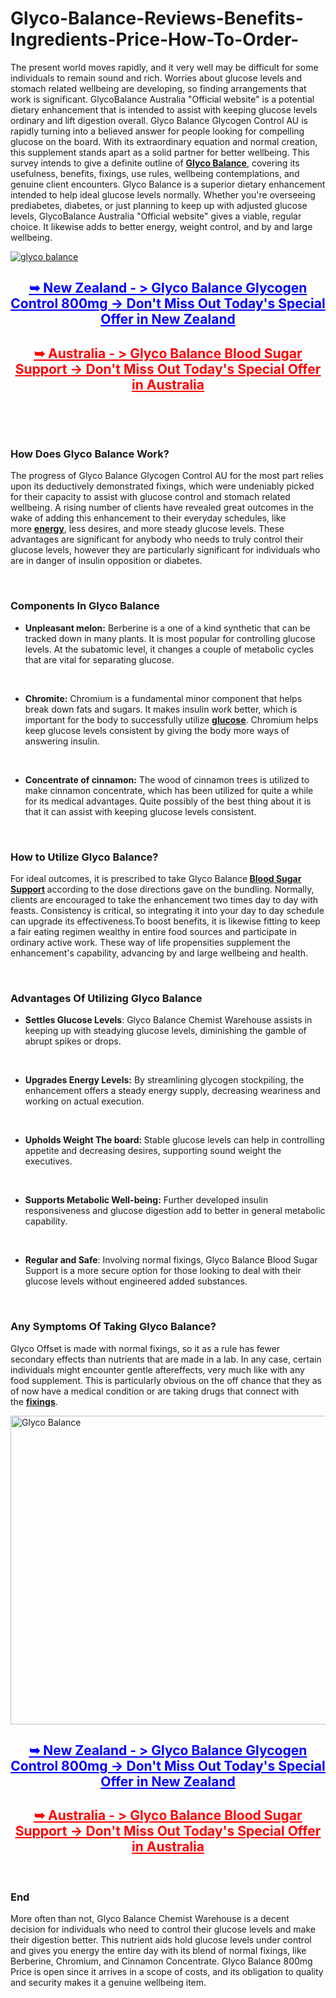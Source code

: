 # Glyco-Balance-Reviews-Benefits-Ingredients-Price-How-To-Order-

<p>The present world moves rapidly, and it very well may be difficult for some individuals to remain sound and rich. Worries about glucose levels and stomach related wellbeing are developing, so finding arrangements that work is significant. GlycoBalance Australia "Official website" is a potential dietary enhancement that is intended to assist with keeping glucose levels ordinary and lift digestion overall. Glyco Balance Glycogen Control AU is rapidly turning into a believed answer for people looking for compelling glucose on the board. With its extraordinary equation and normal creation, this supplement stands apart as a solid partner for better wellbeing. This survey intends to give a definite outline of&nbsp;<strong><a href="https://glycobalance-au.com/">Glyco Balance</a></strong>, covering its usefulness, benefits, fixings, use rules, wellbeing contemplations, and genuine client encounters. Glyco Balance is a superior dietary enhancement intended to help ideal glucose levels normally. Whether you're overseeing prediabetes, diabetes, or just planning to keep up with adjusted glucose levels, GlycoBalance Australia "Official website" gives a viable, regular choice. It likewise adds to better energy, weight control, and by and large wellbeing.</p>
<p><a href="https://glycobalance-au.com/go/order-au/"><img src="https://glycobalance-au.com/wp-content/uploads/2024/10/glyco-balance.jpg" alt="glyco balance" border="0" /></a></p>
<h2 style="text-align: center;"><span style="text-decoration: underline; color: #0000ff;"><strong><a style="color: #0000ff; text-decoration: underline;" href="https://glycobalance-au.com/go/order-nz/">➥ New Zealand - &gt; Glyco Balance Glycogen Control 800mg -&gt; Don't Miss Out Today's Special Offer in New Zealand</a></strong></span></h2>
<h2 style="text-align: center;"><span style="text-decoration: underline; color: #ff0000;"><strong><a style="color: #ff0000; text-decoration: underline;" href="https://glycobalance-au.com/go/order-au/">➥ Australia - &gt; Glyco Balance Blood Sugar Support -&gt; Don't Miss Out Today's Special Offer in Australia</a></strong></span></h2>
<p>&nbsp;</p>
<p>&nbsp;</p>
<h3><strong>How Does Glyco Balance Work?</strong></h3>
<p>The progress of Glyco Balance Glycogen Control AU for the most part relies upon its deductively demonstrated fixings, which were undeniably picked for their capacity to assist with glucose control and stomach related wellbeing. A rising number of clients have revealed great outcomes in the wake of adding this enhancement to their everyday schedules, like more&nbsp;<strong><a href="https://glycobalance-au.com/glyco-balance-chemist-warehouse/">energy</a></strong>, less desires, and more steady glucose levels. These advantages are significant for anybody who needs to truly control their glucose levels, however they are particularly significant for individuals who are in danger of insulin opposition or diabetes.</p>
<p>&nbsp;</p>
<h3><strong>Components In Glyco Balance</strong></h3>
<ul>
<li><strong>Unpleasant melon:</strong>&nbsp;Berberine is a one of a kind synthetic that can be tracked down in many plants. It is most popular for controlling glucose levels. At the subatomic level, it changes a couple of metabolic cycles that are vital for separating glucose.</li>
</ul>
<p>&nbsp;</p>
<ul>
<li><strong>Chromite:</strong>&nbsp;Chromium is a fundamental minor component that helps break down fats and sugars. It makes insulin work better, which is important for the body to successfully utilize&nbsp;<strong><a href="https://glyco-forte.com/">glucose</a></strong>. Chromium helps keep glucose levels consistent by giving the body more ways of answering insulin.</li>
</ul>
<p>&nbsp;</p>
<ul>
<li><strong>Concentrate of cinnamon:</strong>&nbsp;The wood of cinnamon trees is utilized to make cinnamon concentrate, which has been utilized for quite a while for its medical advantages. Quite possibly of the best thing about it is that it can assist with keeping glucose levels consistent.</li>
</ul>
<p>&nbsp;</p>
<h3><strong>How to Utilize Glyco Balance?</strong></h3>
<p>For ideal outcomes, it is prescribed to take Glyco Balance<strong>&nbsp;<a href="https://leanixgummis.de/glycogen-plus-osterreich/">Blood Sugar Support</a>&nbsp;</strong>according to the dose directions gave on the bundling. Normally, clients are encouraged to take the enhancement two times day to day with feasts. Consistency is critical, so integrating it into your day to day schedule can upgrade its effectiveness.To boost benefits, it is likewise fitting to keep a fair eating regimen wealthy in entire food sources and participate in ordinary active work. These way of life propensities supplement the enhancement's capability, advancing by and large wellbeing and health.</p>
<p>&nbsp;</p>
<h3><strong>Advantages Of Utilizing Glyco Balance</strong></h3>
<ul>
<li><strong>Settles Glucose Levels</strong>: Glyco Balance Chemist Warehouse assists in keeping up with steadying glucose levels, diminishing the gamble of abrupt spikes or drops.</li>
</ul>
<p>&nbsp;</p>
<ul>
<li><strong>Upgrades Energy Levels:</strong>&nbsp;By streamlining glycogen stockpiling, the enhancement offers a steady energy supply, decreasing weariness and working on actual execution.</li>
</ul>
<p>&nbsp;</p>
<ul>
<li><strong>Upholds Weight The board:&nbsp;</strong>Stable glucose levels can help in controlling appetite and decreasing desires, supporting sound weight the executives.</li>
</ul>
<p>&nbsp;</p>
<ul>
<li><strong>Supports Metabolic Well-being:</strong>&nbsp;Further developed insulin responsiveness and glucose digestion add to better in general metabolic capability.</li>
</ul>
<p>&nbsp;</p>
<ul>
<li><strong>Regular and Safe</strong>: Involving normal fixings, Glyco Balance Blood Sugar Support is a more secure option for those looking to deal with their glucose levels without engineered added substances.</li>
</ul>
<p>&nbsp;</p>
<h3><strong>Any Symptoms Of Taking Glyco Balance?</strong></h3>
<p>Glyco Offset is made with normal fixings, so it as a rule has fewer secondary effects than nutrients that are made in a lab. In any case, certain individuals might encounter gentle aftereffects, very much like with any food supplement. This is particularly obvious on the off chance that they as of now have a medical condition or are taking drugs that connect with the&nbsp;<strong><a href="https://nexagentesto.dk/">fixings</a></strong>.</p>
<p><a href="https://glycobalance-au.com/go/order-au/"><img src="https://glycobalance-au.com/wp-content/uploads/2024/12/Glyco-Blaance-AU.jpg" alt="Glyco Balance" width="884" height="494" border="0" /></a></p>
<h2 style="text-align: center;"><span style="text-decoration: underline; color: #0000ff;"><strong><a style="color: #0000ff; text-decoration: underline;" href="https://glycobalance-au.com/go/order-nz/">➥ New Zealand - &gt; Glyco Balance Glycogen Control 800mg -&gt; Don't Miss Out Today's Special Offer in New Zealand</a></strong></span></h2>
<h2 style="text-align: center;"><span style="text-decoration: underline; color: #ff0000;"><strong><a style="color: #ff0000; text-decoration: underline;" href="https://glycobalance-au.com/go/order-au/">➥ Australia - &gt; Glyco Balance Blood Sugar Support -&gt; Don't Miss Out Today's Special Offer in Australia</a></strong></span></h2>
<p>&nbsp;</p>
<h3><strong>End</strong></h3>
<p>More often than not, Glyco Balance Chemist Warehouse is a decent decision for individuals who need to control their glucose levels and make their digestion better. This nutrient aids hold glucose levels under control and gives you energy the entire day with its blend of normal fixings, like Berberine, Chromium, and Cinnamon Concentrate. Glyco Balance 800mg Price is open since it arrives in a scope of costs, and its obligation to quality and security makes it a genuine wellbeing item.</p>
